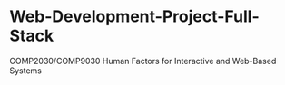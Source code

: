 # Web-Development-Project-Full-Stack
COMP2030/COMP9030 Human Factors for Interactive and Web-Based Systems
